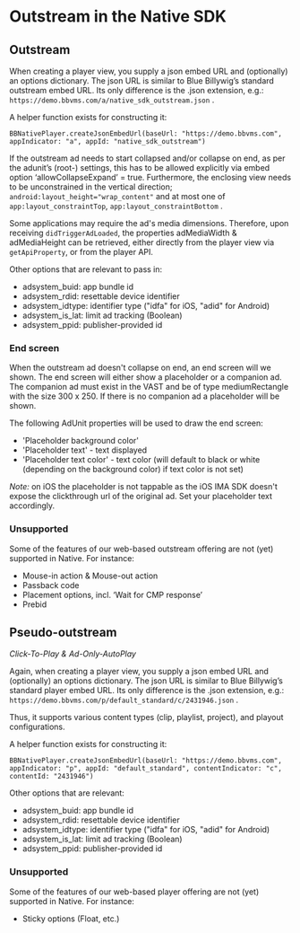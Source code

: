 
# Outstream in the Native SDK


## Outstream

When creating a player view, you supply a json embed URL and (optionally) an options dictionary. 
The json URL is similar to Blue Billywig&rsquo;s standard outstream embed URL. Its only difference is the .json extension, e.g.: 
`https://demo.bbvms.com/a/native_sdk_outstream.json` .  

A helper function exists for constructing it:

    BBNativePlayer.createJsonEmbedUrl(baseUrl: "https://demo.bbvms.com", appIndicator: "a", appId: "native_sdk_outstream")

If the outstream ad needs to start collapsed and/or collapse on end, as per the adunit&rsquo;s (root-) settings, this has to be allowed explicitly via embed option &lsquo;allowCollapseExpand&rsquo; = true.
Furthermore, the enclosing view needs to be unconstrained in the vertical direction; 
`android:layout_height="wrap_content"` and at most one of `app:layout_constraintTop`, `app:layout_constraintBottom` .

Some applications may require the ad's media dimensions. Therefore, upon receiving `didTriggerAdLoaded`, the properties adMediaWidth &amp; adMediaHeight can be retrieved, either directly from the player view via `getApiProperty`, or from the player API.  

Other options that are relevant to pass in:

- adsystem_buid: app bundle id
- adsystem_rdid: resettable device identifier
- adsystem_idtype: identifier type ("idfa" for iOS, "adid" for Android)
- adsystem_is_lat: limit ad tracking (Boolean)
- adsystem_ppid: publisher-provided id

### End screen

When the outstream ad doesn't collapse on end, an end screen will we shown. The end screen will either show a placeholder or a companion ad.
The companion ad must exist in the VAST and be of type mediumRectangle with the size 300 x 250. If there is no companion ad a placeholder will be shown.

The following AdUnit properties will be used to draw the end screen:

- 'Placeholder background color'
- 'Placeholder text' - text displayed
- 'Placeholder text color' - text color (will default to black or white (depending on the background color) if text color is not set)

*Note:* on iOS the placeholder is not tappable as the iOS IMA SDK doesn't expose the clickthrough url of the original ad. Set your placeholder text accordingly.
### Unsupported

Some of the features of our web-based outstream offering are not (yet) supported in Native. For instance: 

- Mouse-in action &amp; Mouse-out action
- Passback code
- Placement options, incl. &lsquo;Wait for CMP response&rsquo;
- Prebid


## Pseudo-outstream

*Click-To-Play &amp; Ad-Only-AutoPlay*

Again, when creating a player view, you supply a json embed URL and (optionally) an options dictionary. 
The json URL is similar to Blue Billywig’s standard player embed URL. Its only difference is the .json extension, e.g.: 
`https://demo.bbvms.com/p/default_standard/c/2431946.json` .  

Thus, it supports various content types (clip, playlist, project), and playout configurations.  

A helper function exists for constructing it:

    BBNativePlayer.createJsonEmbedUrl(baseUrl: "https://demo.bbvms.com", appIndicator: "p", appId: "default_standard", contentIndicator: "c", contentId: "2431946")

Other options that are relevant:

- adsystem_buid: app bundle id
- adsystem_rdid: resettable device identifier
- adsystem_idtype: identifier type ("idfa" for iOS, "adid" for Android)
- adsystem_is_lat: limit ad tracking (Boolean)
- adsystem_ppid: publisher-provided id

### Unsupported

Some of the features of our web-based player offering are not (yet) supported in Native. For instance:

- Sticky options (Float, etc.)

